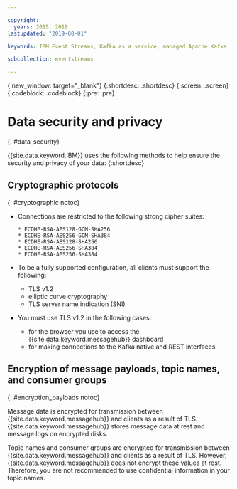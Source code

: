 ```yaml
---

copyright:
  years: 2015, 2019
lastupdated: "2019-08-01"

keywords: IBM Event Streams, Kafka as a service, managed Apache Kafka

subcollection: eventstreams

---
```


{:new_window: target="_blank"}
{:shortdesc: .shortdesc}
{:screen: .screen}
{:codeblock: .codeblock}
{:pre: .pre}


# Data security and privacy
{: #data_security}


{{site.data.keyword.IBM}} uses the following methods to help ensure the security and
privacy of your data:
{:shortdesc}

## Cryptographic protocols
{: #cryptographic notoc}

* Connections are restricted to the following strong cipher suites:

      * ECDHE-RSA-AES128-GCM-SHA256
      * ECDHE-RSA-AES256-GCM-SHA384
      * ECDHE-RSA-AES128-SHA256
      * ECDHE-RSA-AES256-SHA384
      * ECDHE-RSA-AES256-SHA384
* To be a fully supported configuration, all clients must support the following:
    * TLS v1.2
    * elliptic curve cryptography
    * TLS server name indication (SNI)
* You must use TLS v1.2 in the following cases:
    * for the browser you use to access the {{site.data.keyword.messagehub}} dashboard 
    * for making connections to the Kafka native and REST interfaces 
   
## Encryption of message payloads, topic names, and consumer groups
{: #encryption_payloads notoc}

Message data is encrypted for transmission between {{site.data.keyword.messagehub}}
and clients as a result of TLS. {{site.data.keyword.messagehub}} stores message data
at rest and message logs on encrypted disks.

Topic names and consumer groups are encrypted for transmission between 
{{site.data.keyword.messagehub}} and clients as a result of TLS. However, 
{{site.data.keyword.messagehub}} does not encrypt these values at rest. Therefore, you are not recommended to use confidential information in your topic names.



